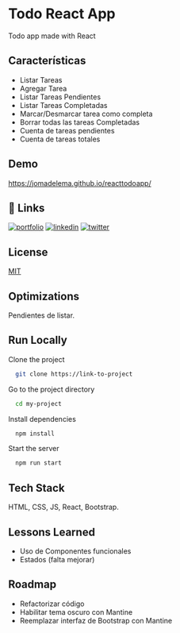 
# Todo React App

Todo app made with React



## Características

- Listar Tareas
- Agregar Tarea
- Listar Tareas Pendientes
- Listar Tareas Completadas
- Marcar/Desmarcar tarea como completa
- Borrar todas las tareas Completadas
- Cuenta de tareas pendientes 
- Cuenta de tareas totales

## Demo

https://jomadelema.github.io/reacttodoapp/

## 🔗 Links
[![portfolio](https://img.shields.io/badge/my_portfolio-000?style=for-the-badge&logo=ko-fi&logoColor=white)](https://katherinempeterson.com/)
[![linkedin](https://img.shields.io/badge/linkedin-0A66C2?style=for-the-badge&logo=linkedin&logoColor=white)](https://www.linkedin.com/)
[![twitter](https://img.shields.io/badge/twitter-1DA1F2?style=for-the-badge&logo=twitter&logoColor=white)](https://twitter.com/)
## License

[MIT](https://choosealicense.com/licenses/mit/)


## Optimizations

Pendientes de listar. 


## Run Locally

Clone the project

```bash
  git clone https://link-to-project
```

Go to the project directory

```bash
  cd my-project
```

Install dependencies

```bash
  npm install
```

Start the server

```bash
  npm run start
```


## Tech Stack

HTML, CSS, JS, React, Bootstrap. 





## Lessons Learned

- Uso de Componentes funcionales
- Estados (falta mejorar)




## Roadmap

- Refactorizar código
- Habilitar tema oscuro con Mantine
- Reemplazar interfaz de Bootstrap con Mantine


